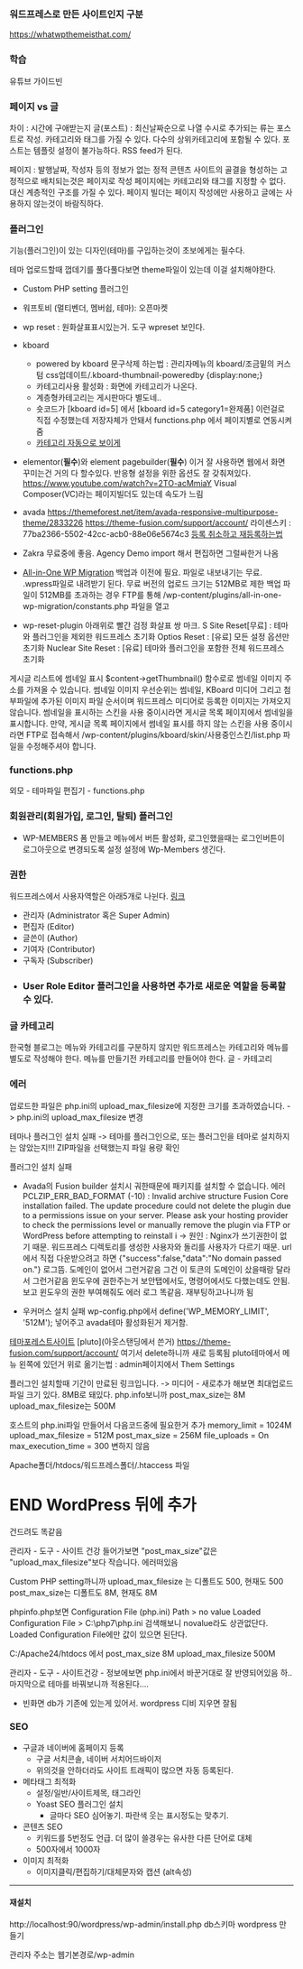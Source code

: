 ### 워드프레스로 만든 사이트인지 구분
https://whatwpthemeisthat.com/

### 학습
유튜브 가이드빈

### 페이지 vs 글
차이 : 시간에 구애받는지
글(포스트) : 최신날짜순으로 나열
        수시로 추가되는 류는 포스트로 작성.
        카테고리와 태그를 가질 수 있다. 다수의 상위카테고리에 포함될 수 있다.
        포스트는 템플릿 설정이 불가능하다.
        RSS feed가 된다.
        
페이지 : 발행날짜, 작성자 등의 정보가 없는 정적 콘텐츠
        사이트의 골결을 형성하는 고정적으로 배치되는것은 페이지로 작성
        페이지에는 카테고리와 태그를 지정할 수 없다.
        대신 계층적인 구조를 가질 수 있다.
        페이지 빌더는 페이지 작성에만 사용하고 글에는 사용하지 않는것이 바람직하다.


### 플러그인
기능(플러그인)이 있는 디자인(테마)를 구입하는것이 초보에게는 필수다.

테마 업로드할때 껍데기를 풀다풀다보면 theme파일이 있는데 이걸 설치해야한다.
- Custom PHP setting 플러그인 
- 워프토비 (멀티벤더, 멤버쉽, 테마): 오픈마켓
- wp reset : 원화살표표시있는거. 도구 wpreset 보인다.
- kboard
  - powered by kboard 문구삭제 하는법 : 관리자메뉴의 kboard/조금밑의 커스텀 css업데이트/.kboard-thumbnail-poweredby {display:none;}
  - 카테고리사용 활성화 : 화면에 카테고리가 나온다.
  - 계층형카테고리는 게시판마다 별도네.. 
  - 숏코드가 [kboard id=5] 에서 [kboard id=5 category1=완제품] 이런걸로 직접 수정했는데 저장자체가 안돼서 functions.php 에서 페이지별로 연동시켜줌
  - [카테고리 자동으로 보이게](https://www.cosmosfarm.com/threads/document/27564)
- elementor(**필수**)와 element pagebuilder(**필수**)
    이거 잘 사용하면 웹에서 화면 꾸미는건 거의 다 할수있다.
    반응형 설정을 위한 옵션도 잘 갖춰져있다.
    https://www.youtube.com/watch?v=2TO-acMmiaY
    Visual Composer(VC)라는 페이지빌더도 있는데 속도가 느림
- avada
https://themeforest.net/item/avada-responsive-multipurpose-theme/2833226
https://theme-fusion.com/support/account/
라이센스키 :   77ba2366-5502-42cc-acb0-88e06e5674c3
[등록 취소하고 재등록하는법](https://avada.tistory.com/2253)
- Zakra 무료중에 좋음. Agency Demo import 해서 편집하면 그럴싸한거 나옴

- [All-in-One WP Migration](https://www.thewordcracker.com/basic/%EC%9B%8C%EB%93%9C%ED%94%84%EB%A0%88%EC%8A%A4-all-in-one-wp-migration-%ED%94%8C%EB%9F%AC%EA%B7%B8%EC%9D%B8%EC%9C%BC%EB%A1%9C-%EC%82%AC%EC%9D%B4%ED%8A%B8-%EC%9D%B4%EC%A0%84%ED%95%98%EA%B8%B0/)
백업과 이전에 필요. 파일로 내보내기는 무료. .wpress파일로 내려받기 된다.
무료 버전의 업로드 크기는 512MB로 제한
백업 파일이 512MB를 초과하는 경우 FTP를 통해 /wp-content/plugins/all-in-one-wp-migration/constants.php 파일을 열고 
- wp-reset-plugin
아래위로 빨간 검정 화살표 쌍 마크. S
Site Reset[무료] : 테마와 플러그인을 제외한 워드프레스 초기화
Optios Reset : [유료] 모든 설정 옵션만 초기화
Nuclear Site Reset : [유료] 테마와 플러그인을 포함한 전체 워드프레스 초기화


게시글 리스트에 썸네일 표시
$content->getThumbnail() 함수로로 썸네일 이미지 주소를 가져올 수 있습니다.
썸네일 이미지 우선순위는 썸네일, KBoard 미디어 그리고 첨부파일에 추가된 이미지 파일 순서이며
워드프레스 미디어로 등록한 이미지는 가져오지 않습니다.
썸네일을 표시하는 스킨을 사용 중이시라면 게시글 목록 페이지에서 썸네일을 표시합니다.
만약, 게시글 목록 페이지에서 썸네일 표시를 하지 않는 스킨을 사용 중이시라면
FTP로 접속해서 /wp-content/plugins/kboard/skin/사용중인스킨/list.php 파일을 수정해주셔야 합니다.


### functions.php
외모 - 테마파일 편집기 - functions.php


### 회원관리(회원가입, 로그인, 탈퇴) 플러그인
- WP-MEMBERS
    폼 만들고
    메뉴에서 버튼 활성화, 로그인했을때는 로그인버튼이 로그아웃으로 변경되도록 설정
    설정에 Wp-Members 생긴다.

### 권한
워드프레스에서 사용자역할은 아래5개로 나뉜다. [링크](https://wordpress.org/support/article/roles-and-capabilities/)
- 관리자 (Administrator 혹은 Super Admin)
- 편집자 (Editor)
- 글쓴이 (Author)
- 기여자 (Contributor)
- 구독자 (Subscriber)
- ### User Role Editor 플러그인을 사용하면 추가로 새로운 역할을 등록할 수 있다.


### 글 카테고리
한국형 블로그는 메뉴와 카테고리를 구분하지 않지만 워드프레스는 카테고리와 메뉴를 별도로 작성해야 한다.
메뉴를 만들기전 카테고리를 만들어야 한다.
글 - 카테고리



### 에러 
업로드한 파일은 php.ini의 upload_max_filesize에 지정한 크기를 초과하였습니다.
-> php.ini의 upload_max_filesize 변경

테마나 플러그인 설치 실패
-> 테마를 플러그인으로, 또는 플러그인을 테마로 설치하지는 않았는지!!!
ZIP파일을 선택했는지
파일 용량 확인

플러그인 설치 실패
- Avada의 Fusion builder 설치시 궈한때문에 패키지를 설치할 수 없습니다. 에러
PCLZIP_ERR_BAD_FORMAT (-10) : Invalid archive structure
Fusion Core installation failed. The update procedure could not delete the plugin due to a permissions issue on your server. Please ask your hosting provider to check the permissions level or manually remove the plugin via FTP or WordPress before attempting to reinstall i
-> 
원인 : Nginx가 쓰기권한이 없기 때문.
워드프레스 디렉토리를 생성한 사용자와 돌리를 사용자가 다르기 때문.
url에서 직접 다운받으려고 하면 
 {"success":false,"data":"No domain passed on."} 로그뜸.
도메인이 없어서 그런거같음
그건 이 토큰의 도메인이 샀을때랑 달라서 그런거같음
윈도우에 권한주는거 보안탭에서도, 명령어에서도 다했는데도 안됨.
보고 윈도우의 권한 부여해줘도 에러 로그 똑같음.
재부팅하고나니까 됨

- 우커머스 설치 실패
wp-config.php에서 define('WP_MEMORY_LIMIT', '512M');
넣어주고 avada테마 활성화된거 제거함.

[테마포레스트사이트](https://themeforest.net/?gclid=Cj0KCQjw4PKTBhD8ARIsAHChzRKGT4y0ApoyHL3ZruxeeX3kBNycdCr6DeRSbS3CcdXhr9uZFcQnXIsaAhBMEALw_wcB)
[pluto](아웃스탠딩에서 쓴거)
https://theme-fusion.com/support/account/  여기서 delete하니까 새로 등록됨
pluto테마에서 메뉴 왼쪽에 있던거 위로 옮기는법 : admin페이지에서 Them Settings

플러그인 설치할때 기간이 만료된 링크입니다.
-> 미디어 - 새로추가 해보면 최대업로드 파일 크기 있다. 8MB로 돼있다.
php.info보니까
post_max_size는 8M
upload_max_filesize는 500M

호스트의 php.ini파일 만들어서 다음코드중에 필요한거 추가
memory_limit = 1024M
upload_max_filesize = 512M
post_max_size = 256M
file_uploads = On
max_execution_time = 300
변하지 않음

Apache폴더/htdocs/워드프레스폴더/.htaccess 파일
# END WordPress 뒤에 추가
건드려도 똑같음

관리자 - 도구 - 사이트 건강 들어가보면
"post_max_size"값은 "upload_max_filesize"보다 작습니다. 에러떠있음

Custom PHP setting까니까
upload_max_filesize 는 디폴트도 500, 현재도 500
post_max_size는 디폴트도 8M, 현재도 8M


phpinfo.php보면
Configuration File (php.ini) Path > 	no value
Loaded Configuration File >  C:\php7\php.ini
검색해보니 novalue라도 상관없단다. Loaded Configuration File에만 값이 있으면 된단다.

C:/Apache24/htdocs 에서 post_max_size 8M
upload_max_filesize 500M

관리자 - 도구 - 사이트건강 - 정보에보면 php.ini에서 바꾼거대로 잘 반영되어있음
하.. 마지막으로 테마를 바꿔보니까 적용된다....


- 빈화면
db가 기존에 있는게 있어서.  wordpress 디비 지우면 잘됨


### SEO
- 구글과 네이버에 홈페이지 등록
  - 구글 서치콘솔, 네이버 서치어드바이저
  - 위의것을 안하더라도 사이트 트래픽이 많으면 자동 등록된다.
- 메타태그 최적화
  - 설정/일반/사이트제목, 태그라인
  - Yoast SEO 플러그인 설치
    - 글마다 SEO 심어놓기. 파란색 웃는 표시정도는 맞추기.
- 콘텐츠 SEO
  - 키워드를 5번정도 언급. 더 많이 쓸경우는 유사한 다른 단어로 대체
  - 500자에서 1000자
- 이미지 최적화
  - 이미지클릭/편집하기/대체문자와 캡션 (alt속성)



----
#### 재설치
http://localhost:90/wordpress/wp-admin/install.php
db스키마 wordpress 만들기

관리자 주소는 웹기본경로/wp-admin

